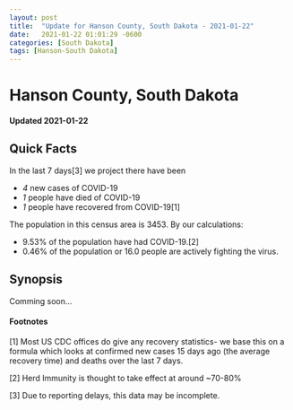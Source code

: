 ```yaml
---
layout: post
title:  "Update for Hanson County, South Dakota - 2021-01-22"
date:   2021-01-22 01:01:29 -0600
categories: [South Dakota]
tags: [Hanson-South Dakota]
---
```


# Hanson County, South Dakota
#### Updated 2021-01-22

## Quick Facts

In the last 7 days[3] we project there have been
- *4* new cases of COVID-19
- *1* people have died of COVID-19
- *1* people have recovered from COVID-19[1]

The population in this census area is 3453. By our calculations:
- 9.53% of the population have had COVID-19.[2]
- 0.46% of the population or 16.0 people are actively fighting the virus.

## Synopsis

Comming soon...


#### Footnotes

[1] Most US CDC offices do give any recovery statistics- we base this on a formula which looks at confirmed new cases
15 days ago (the average recovery time) and deaths over the last 7 days.

[2] Herd Immunity is thought to take effect at around ~70-80%

[3] Due to reporting delays, this data may be incomplete.
 
    